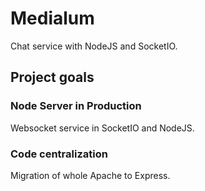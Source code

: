 # Medialum
Chat service with NodeJS and SocketIO.

## Project goals
### Node Server in Production
Websocket service in SocketIO and NodeJS.

### Code centralization
Migration of whole Apache to Express.
 
